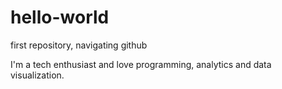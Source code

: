 # hello-world
first repository, navigating github

I'm a tech enthusiast and love programming, analytics and data visualization.
